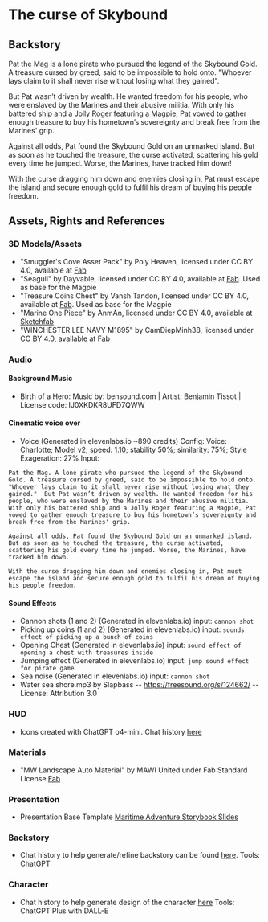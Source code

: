 # The curse of Skybound

## Backstory
Pat the Mag is a lone pirate who pursued the legend of the Skybound Gold. A treasure cursed by greed, said to be impossible to hold onto. "Whoever lays claim to it shall never rise without losing what they gained".

But Pat wasn’t driven by wealth. He wanted freedom for his people, who were enslaved by the Marines and their abusive militia. With only his battered ship and a Jolly Roger featuring a Magpie, Pat vowed to gather enough treasure to buy his hometown’s sovereignty and break free from the Marines' grip.

Against all odds, Pat found the Skybound Gold on an unmarked island. But as soon as he touched the treasure, the curse activated, scattering his gold every time he jumped. Worse, the Marines, have tracked him down!

With the curse dragging him down and enemies closing in, Pat must escape the island and secure enough gold to fulfil his dream of buying his people freedom.


## Assets, Rights and References


### 3D Models/Assets

- "Smuggler's Cove Asset Pack" by Poly Heaven,  licensed under CC BY 4.0, available at [Fab](https://www.fab.com/listings/a0935013-5959-47c2-97d9-75478ded0e6b)
- "Seagull" by Dayvable, licensed under CC BY 4.0, available at [Fab](https://www.fab.com/listings/abc1f128-3c92-4b6f-8a43-995aae174cdc). Used as base for the Magpie
- "Treasure Coins Chest" by Vansh Tandon, licensed under CC BY 4.0, available at [Fab](https://www.fab.com/listings/659550d8-ef5e-43f4-b195-755ff018b32d). Used as base for the Magpie
- "Marine One Piece" by AnmAn, licensed under CC BY 4.0, available at [Sketchfab](https://sketchfab.com/3d-models/marine-one-piece-399a29524fba49868bc5c9094cde030b)
- "WINCHESTER LEE NAVY M1895" by CamDiepMinh38, licensed under CC BY 4.0, available at [Fab](https://www.fab.com/listings/6774e3dc-7eca-4614-9de1-12a749f50822)

### Audio

#### Background Music
- Birth of a Hero: Music by: bensound.com | Artist: Benjamin Tissot | License code: IJ0XKDKR8UFD7QWW

#### Cinematic voice over
- Voice (Generated in elevenlabs.io ~890 credits) 
Config: Voice: Charlotte; Model v2; speed: 1.10; stability 50%; similarity: 75%; Style Exageration: 27%
Input: 
```
Pat the Mag. A lone pirate who pursued the legend of the Skybound Gold. A treasure cursed by greed, said to be impossible to hold onto. "Whoever lays claim to it shall never rise without losing what they gained."  But Pat wasn’t driven by wealth. He wanted freedom for his people, who were enslaved by the Marines and their abusive militia. With only his battered ship and a Jolly Roger featuring a Magpie, Pat vowed to gather enough treasure to buy his hometown’s sovereignty and break free from the Marines' grip.

Against all odds, Pat found the Skybound Gold on an unmarked island. But as soon as he touched the treasure, the curse activated, scattering his gold every time he jumped. Worse, the Marines, have tracked him down.

With the curse dragging him down and enemies closing in, Pat must escape the island and secure enough gold to fulfil his dream of buying his people freedom.
```

#### Sound Effects
- Cannon shots (1 and 2) (Generated in elevenlabs.io) input: `cannon shot`
- Picking up coins (1 and 2) (Generated in elevenlabs.io) input: `sounds effect of picking up a bunch of coins`
- Opening Chest (Generated in elevenlabs.io) input: `sound effect of opening a chest with treasures inside`
- Jumping effect (Generated in elevenlabs.io) input: `jump sound effect for pirate game`
- Sea noise (Generated in elevenlabs.io) input: `cannon shot`
- Water sea shore.mp3 by Slapbass -- https://freesound.org/s/124662/ -- License: Attribution 3.0


### HUD
- Icons created with ChatGPT o4-mini. Chat history [here](https://chatgpt.com/share/68029f0d-52d0-800c-91f7-f7376ed8bae8)

### Materials
- "MW Landscape Auto Material" by MAWI United under Fab Standard License  [Fab](https://www.fab.com/listings/6602874e-ef24-48c9-9055-a7ac07384696)


### Presentation
- Presentation Base Template [Maritime Adventure Storybook Slides](https://www.slidescarnival.com/template/maritime-adventure-storybook/59717)

### Backstory
- Chat history to help generate/refine backstory can be found [here](Docs/backstory-chat-ref.txt). Tools: ChatGPT

### Character
- Chat history to help generate design of the character [here](Docs/char-draw-ref.txt) Tools: ChatGPT Plus with DALL-E



